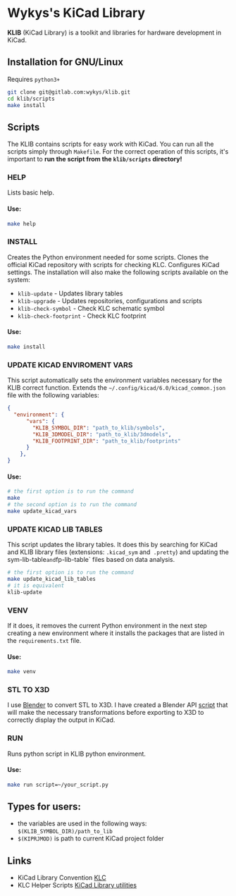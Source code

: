 # Wykys's KiCad Library

__KLIB__ (KiCad Library) is a toolkit and libraries for hardware development in KiCad.

## Installation for GNU/Linux

Requires `python3+`

```bash
git clone git@gitlab.com:wykys/klib.git
cd klib/scripts
make install
```

## Scripts

The KLIB contains scripts for easy work with KiCad. You can run all the scripts simply through `Makefile`. For the correct operation of this scripts, it's important to __run the script from the `klib/scripts` directory!__

### HELP

Lists basic help.

#### Use:

```bash
make help
```

### INSTALL

Creates the Python environment needed for some scripts. Clones the official KiCad repository with scripts for checking KLC. Configures KiCad settings. The installation will also make the following scripts available on the system:

* `klib-update` - Updates library tables
* `klib-upgrade` - Updates repositories, configurations and scripts
* `klib-check-symbol` - Check KLC schematic symbol
* `klib-check-footprint` - Check KLC footprint

#### Use:

```bash
make install
```

### UPDATE KICAD ENVIROMENT VARS

This script automatically sets the environment variables necessary for the KLIB correct function. Extends the `~/.config/kicad/6.0/kicad_common.json` file with the following variables:

```json
{
  "environment": {
      "vars": {
        "KLIB_SYMBOL_DIR": "path_to_klib/symbols",
        "KLIB_3DMODEL_DIR": "path_to_klib/3dmodels",
        "KLIB_FOOTPRINT_DIR": "path_to_klib/footprints"
      }
    },
}
```

#### Use:

```bash
# the first option is to run the command
make
# the second option is to run the command
make update_kicad_vars
```

### UPDATE KICAD LIB TABLES

This script updates the library tables. It does this by searching for KiCad and KLIB library files (extensions: `.kicad_sym` and` .pretty`) and updating the sym-lib-table` and `fp-lib-table` files based on data analysis.

```bash
# the first option is to run the command
make update_kicad_lib_tables
# it is equivalent
klib-update
```

### VENV

If it does, it removes the current Python environment in the next step creating a new environment where it installs the packages that are listed in the `requirements.txt` file.

#### Use:

```bash
make venv
```

### STL TO X3D

I use [Blender](https://www.blender.org/) to convert STL to X3D. I have created a Blender API [script](https://github.com/wykys/klib/blob/master/scripts/blender.py) that will make the necessary transformations before exporting to X3D to correctly display the output in KiCad.

### RUN

Runs python script in KLIB python environment.

#### Use:

```bash
make run script=~/your_script.py
```


## Types for users:

* the variables are used in the following ways: `$(KLIB_SYMBOL_DIR)/path_to_lib`
* `$(KIPRJMOD)` is path to current KiCad project folder


## Links

* KiCad Library Convention [KLC](https://klc.kicad.org/)
* KLC Helper Scripts [KiCad Library utilities](https://gitlab.com/kicad/libraries/kicad-library-utils)
